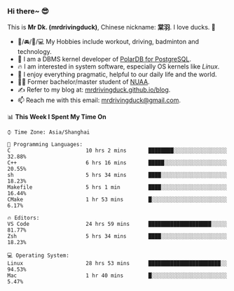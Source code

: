 ### Hi there~ 😎

This is **Mr Dk. (mrdrivingduck)**, Chinese nickname: **棠羽**. I love ducks. 🦆

- 💪/🚘/🏸/💻 My Hobbies include workout, driving, badminton and technology.
- 🍊 I am a DBMS kernel developer of [PolarDB for PostgreSQL](https://github.com/ApsaraDB/PolarDB-for-PostgreSQL).
- 🔥 I am interested in system software, especially OS kernels like *Linux*.
- 🔧 I enjoy everything pragmatic, helpful to our daily life and the world.
- 👨‍🎓 Former bachelor/master student of [NUAA](https://en.wikipedia.org/wiki/Nanjing_University_of_Aeronautics_and_Astronautics).
- ✍ Refer to my blog at: [mrdrivingduck.github.io/blog](https://www.mrdrivingduck.cn/blog/#/).
- 📫 Reach me with this email: [mrdrivingduck@gmail.com](mailto:mrdrivingduck@gmail.com).

<!--START_SECTION:waka-->
📊 **This Week I Spent My Time On** 

```text
⌚︎ Time Zone: Asia/Shanghai

💬 Programming Languages: 
C                        10 hrs 2 mins       ████████░░░░░░░░░░░░░░░░░   32.88% 
C++                      6 hrs 16 mins       █████░░░░░░░░░░░░░░░░░░░░   20.55% 
sh                       5 hrs 34 mins       ████░░░░░░░░░░░░░░░░░░░░░   18.23% 
Makefile                 5 hrs 1 min         ████░░░░░░░░░░░░░░░░░░░░░   16.44% 
CMake                    1 hr 53 mins        █░░░░░░░░░░░░░░░░░░░░░░░░   6.17%

🔥 Editors: 
VS Code                  24 hrs 59 mins      ████████████████████░░░░░   81.77% 
Zsh                      5 hrs 34 mins       ████░░░░░░░░░░░░░░░░░░░░░   18.23%

💻 Operating System: 
Linux                    28 hrs 53 mins      ███████████████████████░░   94.53% 
Mac                      1 hr 40 mins        █░░░░░░░░░░░░░░░░░░░░░░░░   5.47%

```


<!--END_SECTION:waka-->

<!-- ![Mr Dk.'s GitHub Stats](https://github-readme-stats.vercel.app/api?username=mrdrivingduck&count_private&show_icons=true&theme=buefy) -->

<!-- ![Most Used Languages](https://github-readme-stats.vercel.app/api/top-langs/?username=mrdrivingduck&exclude_repo=mips32-CPU,snort-tcp-socket&theme=buefy&layout=compact&langs_count=10) -->


<!--
**mrdrivingduck/mrdrivingduck** is a ✨ _special_ ✨ repository because its `README.md` (this file) appears on your GitHub profile.

Here are some ideas to get you started:

- 🔭 I’m currently working on ...
- 🌱 I’m currently learning ...
- 👯 I’m looking to collaborate on ...
- 🤔 I’m looking for help with ...
- 💬 Ask me about ...
- 📫 How to reach me: ...
- 😄 Pronouns: ...
- ⚡ Fun fact: ...
-->
